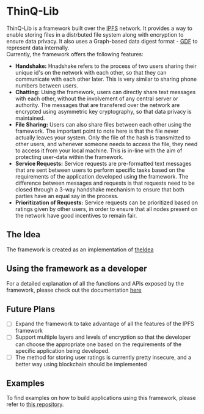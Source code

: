 # ThinQ-Lib
ThinQ-Lib is a framework built over the [IPFS](https://ipfs.io/) network. It provides a way to enable storing files in a distrbuted file system along with encryption to ensure data privacy. It also uses a Graph-based data digest format - [GDF](https://github.com/Sreyas-108/GDF.git) to represent data internally.      
Currently, the framework offers the following features:
-  **Handshake:** Hnadshake refers to the process of two users sharing their unique id's on the network with each other, so that they can communicate with each other later. This is very similar to sharing phone numbers between users.       
- **Chatting:** Using the framework, users can directly share text messages with each other, without the involvement of any central server or authority. The messages that are transfered over the network are encrypted using asymmetric key cryptography, so that data privacy is maintained.      
- **File Sharing:** Users can also share files between each other using the framework. The important point to note here is that the file never actually leaves your system. Only the file of the hash is transmitted to other users, and whenever someone needs to access the file, they need to access it from your local machine. This is in-line with the aim of protecting user-data within the framework.       
- **Service Requests:** Service requests are pre-formatted text messages that are sent between users to perform specific tasks based on the requirements of the application developed using the framework. The difference between messages and requests is that requests need to be closed through a 3-way handshake mechanism to ensure that both parties have an equal say in the process.    
- **Prioritization of Requests:** Service requests can be prioritized based on ratings given by other users, in order to ensure that all nodes present on the network have good incentives to remain fair.  

## The Idea
The framework is created as an implementation of [theIdea](https://github.com/gnowledge/thinq_lib/blob/master/docs/conceptNote)

## Using the framework as a developer
For a detailed explanation of all the functions and APIs exposed by the framework, please check out the documentation [here](https://github.com/gnowledge/thinq_lib/tree/master/docs/core-api)

## Future Plans
- [ ] Expand the framework to take advantage of all the features of the IPFS framework
- [ ] Support multiple layers and levels of encryption so that the developer can choose the appropriate one based on the requirements of the specific application being developed.
- [ ] The method for storing user ratings is currently pretty insecure, and a better way using blockchain should be implemented

## Examples
To find examples on how to build applications using this framework, please refer to [this repository](https://github.com/gnowledge/ThinQ-Examples).
